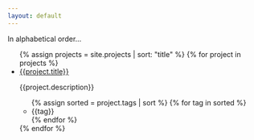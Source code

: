 ```yaml
---
layout: default
---
```


<p>In alphabetical order…</p>

<ul class="projects">
  {% assign projects = site.projects | sort: "title" %}
  {% for project in projects %}
  <li>
    <a href="{{project.homepage}}">{{project.title}}</a>
    <p class="description">{{project.description}}</p>
    <ul class="tags">
      {% assign sorted = project.tags | sort %}
      {% for tag in sorted %}
      <li>{{tag}}</li>
      {% endfor %}
    </ul>
  </li>
  {% endfor %}
</ul>
